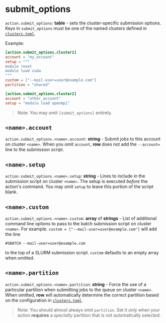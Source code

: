 # submit_options

`action.submit_options`: **table** - sets the cluster-specific submission options. Keys
in `submit_options` must be one of the named clusters defined in
 [`clusters.toml`](../../clusters/index.md).

Example:
```toml
[action.submit_options.cluster1]
account = "my_account"
setup = """
module reset
module load cuda
"""
custom = ["--mail-user=user@example.com"]
partition = "shared"

[action.submit_options.cluster2]
account = "other_account"
setup = "module load openmpi"
```

> Note: You may omit `[submit_options]` entirely.

## `<name>.account`

`action.submit_options.<name>.account`: **string** - Submit jobs to this account on
cluster `<name>`. When you omit `account`, **row** does not add the `--account=` line
to the submission script.

## `<name>.setup`

`action.submit_options.<name>.setup`: **string** - Lines to include in the submission
script on cluster `<name>`. The setup is executed *before* the action's command. You may
omit `setup` to leave this portion of the script blank.

## `<name>.custom`

`action.submit_options.<name>.custom`: **array** of **strings** - List of additional
command line options to pass to the batch submission script on cluster `<name>`. For
example. `custom = ["--mail-user=user@example.com"]` will add the line
```
#SBATCH --mail-user=user@example.com
```
to the top of a SLURM submission script. `custom` defaults to an empty array when
omitted.

## `<name>.partition`

`action.submit_options.<name>.partition`: **string** - Force the use of a particular
partition when submitting jobs to the queue on cluster `<name>`. When omitted, **row**
will automatically determine the correct partition based on the configuration in
[`clusters.toml`](../../clusters/index.md).

> Note: You should almost always omit `partition`. Set it *only* when your action
> **requires** a *specialty* partition that is not automatically selected.
